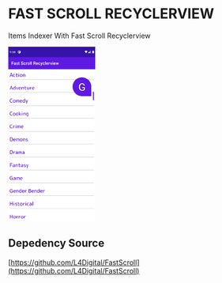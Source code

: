# FAST SCROLL RECYCLERVIEW
Items Indexer With Fast Scroll Recyclerview

<img src="https://raw.githubusercontent.com/zavelin-developers/fast-scroll-recyclerview/master/app/Screenshoot/ScApp.png" alt="screenshot">

## Depedency Source
[https://github.com/L4Digital/FastScroll](https://github.com/L4Digital/FastScroll)
